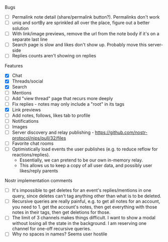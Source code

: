 Bugs

- [ ] Permalink note detail (share/permalink button?). Permalinks don't work
- [ ] uniq and sortBy are sprinkled all over the place, figure out a better solution
- [ ] With link/image previews, remove the url from the note body if it's on a separate last line
- [ ] Search page is slow and likes don't show up. Probably move this server-side
- [ ] Replies counts aren't showing on replies

Features

- [x] Chat
- [x] Threads/social
- [x] Search
- [ ] Mentions
- [ ] Add "view thread" page that recurs more deeply
- [ ] Fix replies - notes may only include a "root" in its tags
- [x] Link previews
- [ ] Add notes, follows, likes tab to profile
- [ ] Notifications
- [ ] Images
- [ ] Server discovery and relay publishing - https://github.com/nostr-protocol/nips/pull/32/files
- [ ] Favorite chat rooms
- [ ] Optimistically load events the user publishes (e.g. to reduce reflow for reactions/replies).
  - Essentially, we can pretend to be our own in-memory relay.
  - This allows us to keep a copy of all user data, and possibly user likes/reply parents

Nostr implementation comments

- [ ] It's impossible to get deletes for an event's replies/mentions in one query, since deletes can't tag anything other than what is to be deleted.
- [ ] Recursive queries are really painful, e.g. to get all notes for an account, you need to 1. get the account's notes, then get everything with those notes in their tags, then get deletions for those.
- [ ] The limit of 3 channels makes things difficult. I want to show a modal without losing all the state in the background. I am reserving one channel for one-off recursive queries.
- [ ] Why no spaces in names? Seems user hostile
